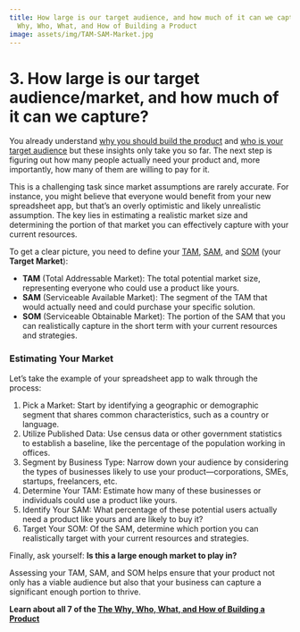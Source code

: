 ```yaml
---
title: How large is our target audience, and how much of it can we capture? -  The
  Why, Who, What, and How of Building a Product
image: assets/img/TAM-SAM-Market.jpg
---
```


# 3. How large is our target audience/market, and how much of it can we capture?
You already understand [why you should build the product](/2024/07/26/why-does-this-problem-need-solving-the-why-who-what-and-how-of-building-a-product.html) and [who is your target audience](/2024/08/06/who-is-our-target-audience-the-why-who-what-and-how-of-building-a-product.html) but these insights only take you so far. The next step is figuring out how many people actually need your product and, more importantly, how many of them are willing to pay for it.

This is a challenging task since market assumptions are rarely accurate. For instance, you might believe that everyone would benefit from your new spreadsheet app, but that’s an overly optimistic and likely unrealistic assumption. The key lies in estimating a realistic market size and determining the portion of that market you can effectively capture with your current resources.

To get a clear picture, you need to define your [TAM](https://en.wikipedia.org/wiki/Total_addressable_market), [SAM](https://en.wikipedia.org/wiki/Serviceable_available_market), and [SOM](https://en.wikipedia.org/wiki/Target_market) (your **Target Market**):

* **TAM** (Total Addressable Market): The total potential market size, representing everyone who could use a product like yours.
* **SAM** (Serviceable Available Market): The segment of the TAM that would actually need and could purchase your specific solution.
* **SOM** (Serviceable Obtainable Market): The portion of the SAM that you can realistically capture in the short term with your current resources and strategies.

### Estimating Your Market
Let’s take the example of your spreadsheet app to walk through the process:

1. Pick a Market: Start by identifying a geographic or demographic segment that shares common characteristics, such as a country or language.
2. Utilize Published Data: Use census data or other government statistics to establish a baseline, like the percentage of the population working in offices.
3. Segment by Business Type: Narrow down your audience by considering the types of businesses likely to use your product—corporations, SMEs, startups, freelancers, etc.
4. Determine Your TAM: Estimate how many of these businesses or individuals could use a product like yours.
5. Identify Your SAM: What percentage of these potential users actually need a product like yours and are likely to buy it?
6. Target Your SOM: Of the SAM, determine which portion you can realistically target with your current resources and strategies.

Finally, ask yourself: **Is this a large enough market to play in?**

Assessing your TAM, SAM, and SOM helps ensure that your product not only has a viable audience but also that your business can capture a significant enough portion to thrive.

**Learn about all 7 of the [The Why, Who, What, and How of Building a Product](/2024/07/08/why-who-what-how-of-building-products.html)**

